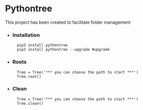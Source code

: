 # Pythontree

This project has been created to facilitate folder management

* ### Installation ###

		pip3 install pythontree
		pip3 install pythontree --upgrade #upgrade
		

* ### Roots ###

		Tree = Tree('*** you can choose the path to start ***')
		Tree.root()
		

* ### Clean ###

		Tree = Tree('*** you can choose the path to start ***')
		Tree.clean()
		
